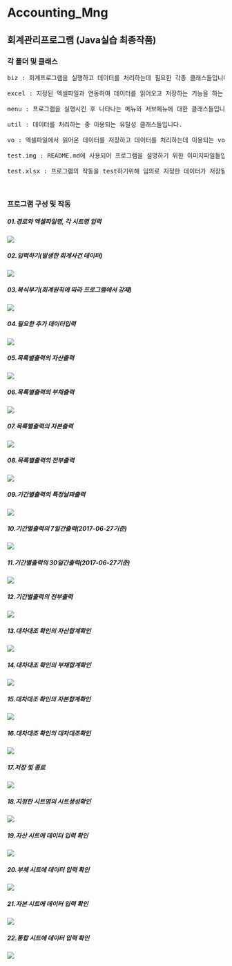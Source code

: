 # Accounting_Mng
<h2>회계관리프로그램 (Java실습 최종작품)</h2>

<h3>각 폴더 및 클래스</h1>

<pre>
biz : 회계프로그램을 실행하고 데이터를 처리하는데 필요한 각종 클래스들입니다.

excel : 지정된 엑셀파일과 연동하여 데이터를 읽어오고 저장하는 기능을 하는 클래스들입니다.

menu : 프로그램을 실행시킨 후 나타나는 메뉴와 서브메뉴에 대한 클래스들입니다.

util : 데이터를 처리하는 중 이용되는 유틸성 클래스들입니다.

vo : 엑셀파일에서 읽어온 데이터를 저장하고 데이터를 처리하는데 이용되는 vo클래스들입니다.

test.img : README.md에 사용되어 프로그램을 설명하기 위한 이미지파일들입니다.

test.xlsx : 프로그램의 작동을 test하기위해 임의로 지정한 데이터가 저장될 엑셀파일입니다.
</pre>
<br>




<h3>프로그램 구성 및 작동</h3>

<h5>01.경로와 엑셀파일명, 각 시트명 입력</h5>
<img src="test.img/01.경로와 엑셀파일명, 각 시트명 입력.jpg"><br>


<h5>02.입력하기(발생한 회계사건 데이터)</h5>
<img src="test.img/02.입력하기(발생한 회계사건 데이터).jpg"><br>


<h5>03.복식부기(회계원칙에 따라 프로그램에서 강제)</h5>
<img src="test.img/03.복식부기(회계원칙에 따라 프로그램에서 강제).jpg"><br>


<h5>04.필요한 추가 데이터입력</h5>
<img src="test.img/04.필요한 추가 데이터입력.jpg"><br>


<h5>05.목록별출력의 자산출력</h5>
<img src="test.img/05.목록별출력의 자산출력.jpg"><br>


<h5>06.목록별출력의 부채출력</h5>
<img src="test.img/06.목록별출력의 부채출력.jpg"><br>


<h5>07.목록별출력의 자본출력</h5>
<img src="test.img/07.목록별출력의 자본출력.jpg"><br>


<h5>08.목록별출력의 전부출력</h5>
<img src="test.img/08.목록별출력의 전부출력.jpg"><br>


<h5>09.기간별출력의 특정날짜출력</h5>
<img src="test.img/09.기간별출력의 특정날짜출력.jpg"><br>


<h5>10.기간별출력의 7일간출력(2017-06-27기준)</h5>
<img src="test.img/10.기간별출력의 7일간출력(2017-06-27기준).jpg"><br>


<h5>11.기간별출력의 30일간출력(2017-06-27기준)</h5>
<img src="test.img/11.기간별출력의 30일간출력(2017-06-27기준).jpg"><br>


<h5>12.기간별출력의 전부출력</h5>
<img src="test.img/12.기간별출력의 전부출력.jpg"><br>


<h5>13.대차대조 확인의 자산합계확인</h5>
<img src="test.img/13.대차대조 확인의 자산합계확인.jpg"><br>


<h5>14.대차대조 확인의 부채합계확인</h5>
<img src="test.img/14.대차대조 확인의 부채합계확인.jpg"><br>


<h5>15.대차대조 확인의 자본합계확인</h5>
<img src="test.img/15.대차대조 확인의 자본합계확인.jpg"><br>


<h5>16.대차대조 확인의 대차대조확인</h5>
<img src="test.img/16.대차대조 확인의 대차대조확인.jpg"><br>


<h5>17.저장 및 종료</h5>
<img src="test.img/17.저장 및 종료.jpg"><br>


<h5>18.지정한 시트명의 시트생성확인</h5>
<img src="test.img/18.지정한 시트명의 시트생성확인.jpg"><br>


<h5>19.자산 시트에 데이터 입력 확인</h5>
<img src="test.img/19.자산 시트에 데이터 입력 확인.jpg"><br>


<h5>20.부채 시트에 데이터 입력 확인</h5>
<img src="test.img/20.부채 시트에 데이터 입력 확인.jpg"><br>


<h5>21.자본 시트에 데이터 입력 확인</h5>
<img src="test.img/21.자본 시트에 데이터 입력 확인.jpg"><br>


<h5>22.통합 시트에 데이터 입력 확인</h5>
<img src="test.img/22.통합 시트에 데이터 입력 확인.jpg"><br>









